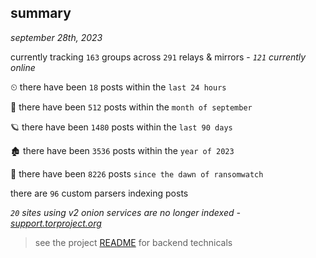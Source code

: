 
## summary
_september 28th, 2023_

currently tracking `163` groups across `291` relays & mirrors - _`121` currently online_

⏲ there have been `18` posts within the `last 24 hours`

🦈 there have been `512` posts within the `month of september`

🪐 there have been `1480` posts within the `last 90 days`

🏚 there have been `3536` posts within the `year of 2023`

🦕 there have been `8226` posts `since the dawn of ransomwatch`

there are `96` custom parsers indexing posts

_`20` sites using v2 onion services are no longer indexed - [support.torproject.org](https://support.torproject.org/onionservices/v2-deprecation/)_

> see the project [README](https://github.com/joshhighet/ransomwatch#ransomwatch--) for backend technicals

